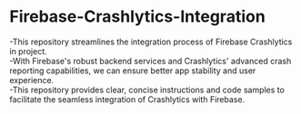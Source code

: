 # Firebase-Crashlytics-Integration
-This repository streamlines the integration process of Firebase Crashlytics in project.<br>
-With Firebase's robust backend services and Crashlytics' advanced crash reporting capabilities, we can ensure better app stability and user experience.<br>
-This repository provides clear, concise instructions and code samples to facilitate the seamless integration of Crashlytics with Firebase.
